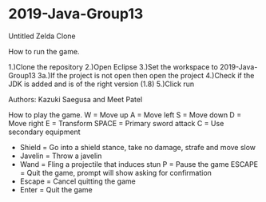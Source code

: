 # 2019-Java-Group13
Untitled Zelda Clone

How to run the game.

1.)Clone the repository
2.)Open Eclipse
3.)Set the workspace to 2019-Java-Group13
3a.)If the project is not open then open the project
4.)Check if the JDK is added and is of the right version (1.8)
5.)Click run

Authors: Kazuki Saegusa and Meet Patel

How to play the game.
W = Move up
A = Move left
S = Move down
D = Move right
E = Transform
SPACE = Primary sword attack
C = Use secondary equipment
  - Shield = Go into a shield stance, take no damage, strafe and move slow
  - Javelin = Throw a javelin
  - Wand = Fling a projectile that induces stun
P = Pause the game
ESCAPE = Quit the game, prompt will show asking for confirmation
  - Escape = Cancel quitting the game
  - Enter = Quit the game
